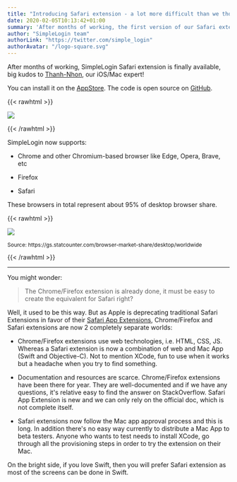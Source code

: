 ```yaml
---
title: "Introducing Safari extension - a lot more difficult than we thought"
date: 2020-02-05T10:13:42+01:00
summary: 'After months of working, the first version of our Safari extension is finally available!'
author: "SimpleLogin team"
authorLink: "https://twitter.com/simple_login"
authorAvatar: "/logo-square.svg"
---
```


After months of working, SimpleLogin Safari extension is finally available, big kudos to [Thanh-Nhon](/about), our iOS/Mac expert!

You can install it on the [AppStore](https://apps.apple.com/us/app/simplelogin/id1494051017?mt=12&fbclid=IwAR0M0nnEKgoieMkmx91TSXrtcScj7GouqRxGgXeJz2un_5ydhIKlbAI79Io). The code is open source on [GitHub](https://github.com/simple-login/mac-app).

{{< rawhtml >}}
<p align="left">
    <img src="/blog/safari-extension.png" class="img-fluid" style="max-height: 250px">
</p>
{{< /rawhtml >}}

SimpleLogin now supports:

- Chrome and other Chromium-based browser like Edge, Opera, Brave, etc

- Firefox
- Safari

These browsers in total represent about 95% of desktop browser share.

{{< rawhtml >}}
<div class="w-lg-80">
<p align="left">
    <img src="/blog/browser-share.png" class="img-fluid">
</p>
<p style="font-size: 12px" class="text-center">Source: https://gs.statcounter.com/browser-market-share/desktop/worldwide</p>
</div>
{{< /rawhtml >}}

---

You might wonder:

> The Chrome/Firefox extension is already done, it must be easy to create the equivalent for Safari right?

Well, it used to be this way. But as Apple is deprecating traditional Safari Extensions in favor of their [Safari App Extensions](https://developer.apple.com/documentation/safariservices/safari_app_extensions), Chrome/Firefox and Safari extensions are now 2 completely separate worlds:

- Chrome/Firefox extensions use web technologies, i.e. HTML, CSS, JS. Whereas a Safari extension is now a combination of web and Mac App (Swift and Objective-C). Not to mention XCode, fun to use when it works but a headache when you try to find something.

- Documentation and resources are scarce. Chrome/Firefox extensions have been there for year. They are well-documented and if we have any questions, it's relative easy to find the answer on StackOverflow. Safari App Extension is new and we can only rely on the official doc, which is not complete itself.

- Safari extensions now follow the Mac app approval process and this is long. In addition there's no easy way currently to distribute a Mac App to beta testers. Anyone who wants to test needs to install XCode, go through all the provisioning steps in order to try the extension on their Mac.

On the bright side, if you love Swift, then you will prefer Safari extension as most of the screens can be done in Swift.

